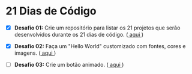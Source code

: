 # 21 Dias de Código

- [x] **Desafio 01:** Crie um repositório para listar os 21 projetos que serão desenvolvidos durante os 21 dias de código. (<a href="https://github.com/JotaPePG/21-dias-de-codigo"> aqui </a>)


- [x] **Desafio 02:** Faça um "Hello World" customizado com fontes, cores e imagens. (<a href="https://github.com/JotaPePG/21-dias-de-codigo"> aqui </a>)

- [ ] **Desafio 03:** Crie um botão animado. (<a href="https://github.com/JotaPePG/21-dias-de-codigo"> aqui </a>)